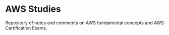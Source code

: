 # AWS Studies
Repository of notes and comments on AWS fundamental concepts and AWS Certification Exams.
